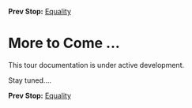 <!--- GENERATED FILE, DO NOT EDIT --->
**Prev Stop:** [Equality](./Equality.md#equality)


# More to Come ...

This tour documentation is under active development.

Stay tuned....

**Prev Stop:** [Equality](./Equality.md#equality)

